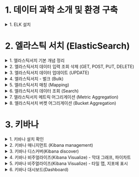 
# 1. 데이터 과학 소개 및 환경 구축 

<details> <summary> 1. ELK 설치</summary>

## 1. ELK 설치

### 설치
```
brew install elastic/tap/kibana-full
brew install elastic/tap/elasticsearch-full
brew install elastic/tap/filebeat-full
brew install elastic/tap/logstash-full
```

### 서비스 실행
```
brew services start elastic/tap/kibana-full
brew services start elastic/tap/elasticsearch-full
brew services start elastic/tap/filebeat-full
brew services start elastic/tap/logstash-full
```

### ElasticSearch 실행 확인
- localhost:9200 접속


</details>

# 2. 엘라스틱 서치 (ElasticSearch)

<details> <summary> 1. 엘라스틱서치 기본 개념 정리 </summary>

## 1. 엘라스틱서치 기본 개념 정리

![image](https://user-images.githubusercontent.com/28394879/142723353-96101d05-1892-4c90-bb43-22ef28343a5b.png)

- 왼쪽 데이터 형태로 들어왔을 때 엘라스틱 서치는 오른쪽 테이블 형태로 저장을 한다. 

### elastic search vs relational DB

![image](https://user-images.githubusercontent.com/28394879/142723405-0155e63a-e55a-44fc-ac53-b98643e9c6e2.png)

- 구글링을 할때 Text단위로 검색하는 것을 가정했을때 Elastic search를 사용했을 경우 훨씬 빠르게 데이터를 가져올 수 있다. 

### elastic search data structure 

![image](https://user-images.githubusercontent.com/28394879/142723499-fd98d73e-79f5-4796-b762-d4635af2481e.png)

- index 안에 type을 갖는다.
- type안에 여러개의 document를 갖는다.
- document들은 같은 property를 갖고 있는다. 

### elastic search vs relational DB 용어 차이
![image](https://user-images.githubusercontent.com/28394879/142723564-1c4b324b-dee6-48aa-9370-3f4fd14cbbd2.png)

![image](https://user-images.githubusercontent.com/28394879/142723595-7490990d-7de9-4a85-9c40-a1be17a5e750.png)
- Elastic Search는 REST API를 사용한다. 

![image](https://user-images.githubusercontent.com/28394879/142723609-be8f9292-c04c-4b0a-b7a7-41cebd693b77.png)

</details>

<details> <summary> 2. 엘라스틱서치 데이터 입력 조회 삭제 (GET, POST, PUT, DELETE) </summary>

## 2. 엘라스틱서치 데이터 입력 조회 삭제 (GET, POST, PUT, DELETE)

1. classes index가 있는지 조회 (아직은 생성안해서 조회 안되는게 맞음)
`curl -XGET http://localhost:9200/classes` 
2. 조회할 때 이쁘게 보기 
`curl -XGET http://localhost:9200/classes?pretty`  
3. index가 없다는 것을 확인했으니, 인덱스 생성 해보자.
`curl -XPUT http://localhost:9200/classes`
4. 생성된것을 조회
`curl -XGET http://localhost:9200/classes?pretty`    
```
{
  "classes" : {
    "aliases" : { },
    "mappings" : { },
    "settings" : {
      "index" : {
        "routing" : {
          "allocation" : {
            "include" : {
              "_tier_preference" : "data_content"
            }
          }
        },
        "number_of_shards" : "1",
        "provided_name" : "classes",
        "creation_date" : "1637410676372",
        "number_of_replicas" : "1",
        "uuid" : "sTOr1fWFTIe0JKaThOQ4LQ",
        "version" : {
          "created" : "7150299"
        }
      }
    }
  }
}
```
5. 생성한 index 지우기 
`curl -XDELETE http://localhost:9200/classes`
6. document 생성하기
```
curl -XPOST http://localhost:9200/classes/class/1/ -H 'Content-Type: application/json'  -d '
{"title":"Algorithm", "professor":"John"}'
```
index가 생성된 상태에서 해도 되고, 생성안된 상태에서 해도 된다.  
index를 생성 안된상태에서 하면, 알아서 index 생성까지 해준다.

7. 생성된것을 조회 
`curl -XGET http://localhost:9200/classes?pretty`    
**결과**  
```
{
  "classes" : {
    "aliases" : { },
    "mappings" : {
      "properties" : {
        "professor" : {
          "type" : "text",
          "fields" : {
            "keyword" : {
              "type" : "keyword",
              "ignore_above" : 256
            }
          }
        },
        "title" : {
          "type" : "text",
          "fields" : {
            "keyword" : {
              "type" : "keyword",
              "ignore_above" : 256
            }
          }
        }
      }
    },
    "settings" : {
      "index" : {
        "routing" : {
          "allocation" : {
            "include" : {
              "_tier_preference" : "data_content"
            }
          }
        },
        "number_of_shards" : "1",
        "provided_name" : "classes",
        "creation_date" : "1637411566405",
        "number_of_replicas" : "1",
        "uuid" : "HCTipXo6Stqya6SKmAXlsw",
        "version" : {
          "created" : "7150299"
        }
      }
    }
  }
}
``` 

8. json파일로 document 생성 
`curl -XPOST http://localhost:9200/classes/class/1/ -H 'Content-Type: application/json' -d @oneclass.json` 




</details>

<details> <summary> 3. 엘라스틱서치 데이터 업데이트 (UPDATE) </summary>

## 3. 엘라스틱서치 데이터 업데이트 (UPDATE)

1. 업데이트할 데이터를 위해서 document 생성
```
curl -XPOST http://localhost:9200/classes/class/1/ -H 'Content-Type: application/json' -d '{"title": "Algorithm", "professor": "John"}'
``` 

2. 1학점이라는 필드를 추가
```
curl -XPOST http://localhost:9200/classes/class/1/_update -H 'Content-Type: application/json' -d '{"doc" : {"unit" : 1}}'
``` 

3. 추가 된 것 확인
```
curl -XGET http://localhost:9200/classes/class/1?pretty
``` 

4. 학점을 1에서 2로 수정
```
curl -XPOST http://localhost:9200/classes/class/1/_update -H 'Content-Type: application/json' -d '{"doc" : {"unit" : 2}}'
```

5. 학점에 script로 +5 시키기
```
curl -XPOST http://localhost:9200/classes/class/1/_update -H 'Content-Type: application/json' -d '{"script": "ctx._source.unit += 5"}'
```

</details>

<details> <summary> 4. 엘라스틱서치 - 벌크 (Bulk) </summary>

## 4. 엘라스틱서치 - 벌크 (Bulk)

1. CLASSES.JSON 을 bulk
```
curl -XPOST http://localhost:9200/_bulk --data-binary  @classes.json -H 'Content-Type: application/json'
``` 

2. bulk 확인 
```
curl -XGET http://localhost:9200/classes/class/2?pretty
```

</details>

<details> <summary> 5. 엘라스틱서치 매칭 (Mapping) </summary>

## 5. 엘라스틱서치 매칭 (Mapping)

- 매핑은 데이터베이스의 스키마와 동일하다. 
- 엘라스틱서치는 매핑없이도 insert 할 수 있다. 
- 실제 일할때는 매핑 없이 데이터를 넣는것은 상당히 위험한 일이다. 
  - 매핑이 없다면 날짜를 문자열로 인식할 수 있다. 
  - 매핑이 없다면 숫자를 넣을때도 문자열로 인식할 수 있다. 
  - 그렇다면, 평균을 낼 때도 문자열로 인식되면 잘 안될 수 있다. 
- 데이터를 넣을때에는 매핑을 먼저 추가해야 된다. 


1. 인덱스 생성
```
curl -XPUT 'http://localhost:9200/classes'
``` 
2. 매핑 생성
```
curl -XPUT 'http://localhost:9200/classes/class/_mapping' -H 'Content-Type: application/json' -d @classesRating_mapping.json
``` 
3. CLASSES.JSON 을 bulk
```
curl -XPOST http://localhost:9200/_bulk --data-binary  @classes.json -H 'Content-Type: application/json'
``` 
4. bulk 확인 
```
curl -XGET http://localhost:9200/classes/class/2?pretty
```
- 지금 실습에서는 mapping없이 bulk했을 때와의 차이점은 크게 없는 것 같다. (데이터 형식을 생각보다 알아서 잘 매칭해주는 듯함)
- 하지만, 데이터형식을 언제 다르게 해줄지 모르니, 항상 mapping을 먼저 생성해주는 것이 좋은 것 같다. 

</details>

<details> <summary> 6. 엘라스틱서치 데이터 조회 (Search) </summary>

## 6. 엘라스틱서치 데이터 조회 (Search)

1. 데이터 생성
```
curl -XPOST http://localhost:9200/_bulk --data-binary @simple_basketball.json -H 'Content-Type: application/json'
``` 

2. 데이터 확인
```
curl -XGET http://localhost:9200/basketball/record/_search?pretty
``` 

3. uri옵션으로 데이터 확인
```
curl -XGET http://localhost:9200/basketball/record/_search?q=points:30&pretty
```  

4. REQUEST BODY 로 데이터 확인 
```
curl -XGET http://localhost:9200/basketball/record/_search?pretty -H 'Content-Type: application/json' -d '
{ 
  "query": {
    "term" : {"points": 30}
  }
}'
``` 

</details>

<details> <summary> 7. 엘라스틱서치 메트릭 어그리게이션 (Metric Aggregation) </summary>

## 7. 엘라스틱서치 메트릭 어그리게이션 (Metric Aggregation)

- 평균, 합산 등을 구하는 것이 Metric Aggregation

1. 데이터 생성
```
curl -XPOST http://localhost:9200/_bulk --data-binary @simple_basketball.json -H 'Content-Type: application/json'
``` 

2. average aggregation 
```
curl -XGET http://localhost:9200/_search?pretty --data-binary @avg_points_aggs.json -H 'Content-Type: application/json'
```  

3. max aggregation 
```
curl -XGET http://localhost:9200/_search?pretty --data-binary @max_points_aggs.json -H 'Content-Type: application/json'
```  

4. min aggregation 
```
curl -XGET http://localhost:9200/_search?pretty --data-binary @min_points_aggs.json -H 'Content-Type: application/json'
```  

5. sum aggregation 
```
curl -XGET http://localhost:9200/_search?pretty --data-binary @sum_points_aggs.json -H 'Content-Type: application/json'
```  

6. stats aggregation (지금까지 한 모든 aggregation을 한번에)
```
curl -XGET http://localhost:9200/_search?pretty --data-binary @stats_points_aggs.json -H 'Content-Type: application/json'
```  

</details>

<details> <summary> 8. 엘라스틱서치 버켓 어그리게이션 (Bucket Aggregation) </summary>

## 8. 엘라스틱서치 버켓 어그리게이션 (Bucket Aggregation)

- group by같은 기능을 사용하는것이 Bucket Aggregation 
- Bucket key로 식별되는 여러 Bucket 쿼리 컨텍스트(테이블)에서 정의된 문제의 데이터를 분할하며 Document를 그룹화하는 것이다. 

1. INDEX 생성
```
curl -XPUT localhost:9200/basketball
``` 

2. mapping 적용
```
curl -XPUT 'localhost:9200/basketball/record/_mapping?include_type_name=true&pretty' -H'Content-Type: application/json' -d @basketball_mapping.json
``` 

3. 데이터 삽입(bulk)
```
curl -XPOST http://localhost:9200/_bulk?pretty -H'Content-Type: application/json' --data-binary @twoteam_basketball.json
``` 

4. bucket aggregation
```
curl -XGET http://localhost:9200/_search?pretty --data-binary @terms_aggs.json -H 'Content-Type: application/json'
``` 

5. 팀별로 스코어 통계
```
curl -XGET http://localhost:9200/_search?pretty --data-binary @stats_by_team.json -H 'Content-Type: application/json'
``` 

</details>


# 3. 키바나

<details> <summary> 1. 키바나 설치 확인 </summary>

## 1. 키바나 설치 확인

http://localhost:5601 접속 확인

</details>

<details> <summary> 2. 키바나 매니지먼트 (Kibana management) </summary>

## 2. 키바나 매니지먼트 (Kibana management)

1. 이전에 진행한 index 제거 
```
curl -XDELETE localhost:9200/basketball
``` 

2. 새로 index 생성
```
curl -XPUT localhost:9200/basketball
``` 

3. mapping정보 입력
```
curl -XPUT 'localhost:9200/basketball/record/_mapping?include_type_name=true&pretty' -H'Content-Type: application/json' -d @basketball_mapping.json
```

4. 데이터 삽입(bulk)
```
curl -XPOST http://localhost:9200/_bulk?pretty -H 'Content-Type: application/json' --data-binary @bulk_basketball.json
``` 

5. kibana 접속 후 index패턴 생성
![image](https://user-images.githubusercontent.com/28394879/143597413-f6c18934-791a-4cf8-a1fe-820df28478f3.png)

6. 데이터가 kibana에 잘 인식됐는지 확인
![image](https://user-images.githubusercontent.com/28394879/143597714-28cfc916-7afa-419b-9189-c9a7296ae569.png)




</details>

<details> <summary> 3. 키바나 디스커버(Kibana discover) </summary>

</details>

<details> <summary> 4. 키바나 비주얼라이즈(Kibana Visualize) - 막대 그래프, 파이차트 </summary>

</details>

<details> <summary> 5. 키바나 비주얼라이즈(Kibana Visualize) - 타일 맵, 지포에 표시 </summary>

</details>


<details> <summary> 6. 키바나 대시보드(Dashboard) </summary>

</details>

